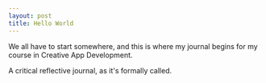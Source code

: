 ```yaml
---
layout: post
title: Hello World
---
```


We all have to start somewhere, and this is where my journal begins for my course in Creative App Development.

A critical reflective journal, as it's formally called.
